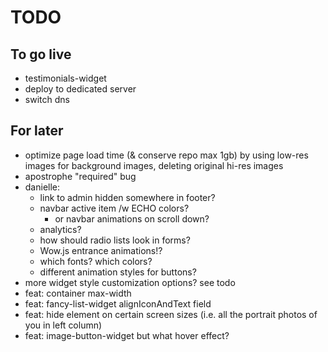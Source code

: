 # TODO

## To go live
- testimonials-widget
- deploy to dedicated server
- switch dns

## For later
- optimize page load time (& conserve repo max 1gb) by using low-res images for background images, deleting original hi-res images
- apostrophe "required" bug
- danielle:
  - link to admin hidden somewhere in footer?
  - navbar active item /w ECHO colors?
    - or navbar animations on scroll down?
  - analytics?
  - how should radio lists look in forms?
  - Wow.js entrance animations!?
  - which fonts? which colors?
  - different animation styles for buttons?
- more widget style customization options? see todo
- feat: container max-width
- feat: fancy-list-widget alignIconAndText field
- feat: hide element on certain screen sizes (i.e. all the portrait photos of you in left column)
- feat: image-button-widget but what hover effect?
